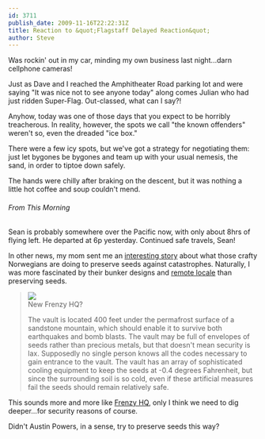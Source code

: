 ```yaml
---
id: 3711
publish_date: 2009-11-16T22:22:31Z
title: Reaction to &quot;Flagstaff Delayed Reaction&quot;
author: Steve
---
```

  
Was rockin' out in my car, minding my own business last night...darn cellphone cameras!

Just as Dave and I reached the Amphitheater Road parking lot and were saying "It was nice not to see anyone today" along comes Julian who had just ridden Super-Flag. Out-classed, what can I say?!

Anyhow, today was one of those days that you expect to be horribly treacherous. In reality, however, the spots we call "the known offenders" weren't so, even the dreaded "ice box."

There were a few icy spots, but we've got a strategy for negotiating them: just let bygones be bygones and team up with your usual nemesis, the sand, in order to tiptoe down safely.

The hands were chilly after braking on the descent, but it was nothing a little hot coffee and soup couldn't mend.

###### From This Morning

Sean is probably somewhere over the Pacific now, with only about 8hrs of flying left. He departed at 6p yesterday. Continued safe travels, Sean!

In other news, my mom sent me an [interesting story](http://www.mentalfloss.com/blogs/archives/21898) about what those crafty Norwegians are doing to preserve seeds against catastrophes. Naturally, I was more fascinated by their bunker designs and [remote locale](http://maps.google.com/maps?client=opera&q=svalbard&oe=utf-8&ie=UTF8&hl=en&hq=&hnear=Svalbard&ll=78.819036,20.214844&spn=5.049863,33.046875&t=p&z=5) than preserving seeds.

> ![](http://www.flagstafffrenzy.org/wp-content/uploads/2009/11/seed-vault.jpg)  
> New Frenzy HQ?
> 
> The vault is located 400 feet under the permafrost surface of a sandstone mountain, which should enable it to survive both earthquakes and bomb blasts. The vault may be full of envelopes of seeds rather than precious metals, but that doesn't mean security is lax. Supposedly no single person knows all the codes necessary to gain entrance to the vault. The vault has an array of sophisticated cooling equipment to keep the seeds at -0.4 degrees Fahrenheit, but since the surrounding soil is so cold, even if these artificial measures fail the seeds should remain relatively safe.

This sounds more and more like [Frenzy HQ](http://www.flagstafffrenzy.org/2007/03/06/sunshine-canyon-ride-report-5), only I think we need to dig deeper...for security reasons of course.

Didn't Austin Powers, in a sense, try to preserve seeds this way?